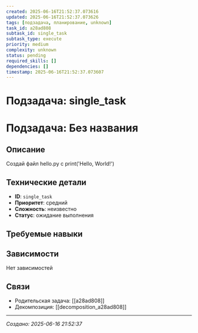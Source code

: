 ```yaml
---
created: 2025-06-16T21:52:37.073616
updated: 2025-06-16T21:52:37.073626
tags: [подзадача, планирование, unknown]
task_id: a28ad808
subtask_id: single_task
subtask_type: execute
priority: medium
complexity: unknown
status: pending
required_skills: []
dependencies: []
timestamp: 2025-06-16T21:52:37.073607
---
```


# Подзадача: single_task

# Подзадача: Без названия

## Описание
Создай файл hello.py с print('Hello, World!')

## Технические детали
- **ID**: `single_task`
- **Приоритет**: средний
- **Сложность**: неизвестно
- **Статус**: ожидание выполнения

## Требуемые навыки


## Зависимости
Нет зависимостей

## Связи
- Родительская задача: [[a28ad808]]
- Декомпозиция: [[decomposition_a28ad808]]

---
*Создано: 2025-06-16 21:52:37*
